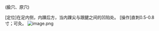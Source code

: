(腧穴、原穴)

[定位]在足内侧，内踝后方，当内踝尖与跟腱之间的凹陷处。 
[操作]直刺0.5-0.8寸；可灸。
![image.png](https://picgo18719498306.oss-cn-guangzhou.aliyuncs.com/20250423211017733.png)
